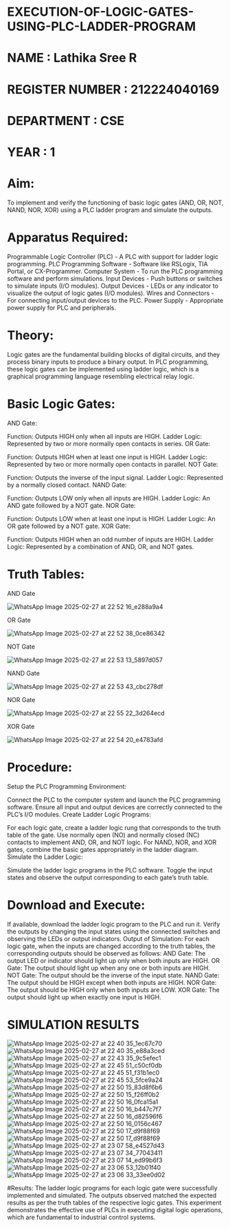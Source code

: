 # EXECUTION-OF-LOGIC-GATES-USING-PLC-LADDER-PROGRAM


 # NAME : Lathika Sree R
 # REGISTER NUMBER : 212224040169
 # DEPARTMENT : CSE
 # YEAR : 1

 
# Aim:
To implement and verify the functioning of basic logic gates (AND, OR, NOT, NAND, NOR, XOR) using a PLC ladder program and simulate the outputs.

# Apparatus Required:
Programmable Logic Controller (PLC) - A PLC with support for ladder logic programming.
PLC Programming Software - Software like RSLogix, TIA Portal, or CX-Programmer.
Computer System - To run the PLC programming software and perform simulations.
Input Devices - Push buttons or switches to simulate inputs (I/O modules).
Output Devices - LEDs or any indicator to visualize the output of logic gates (I/O modules).
Wires and Connectors - For connecting input/output devices to the PLC.
Power Supply - Appropriate power supply for PLC and peripherals.


# Theory:
Logic gates are the fundamental building blocks of digital circuits, and they process binary inputs to produce a binary output. In PLC programming, these logic gates can be implemented using ladder logic, which is a graphical programming language resembling electrical relay logic.

# Basic Logic Gates:
AND Gate:

Function: Outputs HIGH only when all inputs are HIGH.
Ladder Logic: Represented by two or more normally open contacts in series.
OR Gate:

Function: Outputs HIGH when at least one input is HIGH.
Ladder Logic: Represented by two or more normally open contacts in parallel.
NOT Gate:

Function: Outputs the inverse of the input signal.
Ladder Logic: Represented by a normally closed contact.
NAND Gate:

Function: Outputs LOW only when all inputs are HIGH.
Ladder Logic: An AND gate followed by a NOT gate.
NOR Gate:

Function: Outputs LOW when at least one input is HIGH.
Ladder Logic: An OR gate followed by a NOT gate.
XOR Gate:

Function: Outputs HIGH when an odd number of inputs are HIGH.
Ladder Logic: Represented by a combination of AND, OR, and NOT gates.
# Truth Tables:
AND Gate

![WhatsApp Image 2025-02-27 at 22 52 16_e288a9a4](https://github.com/user-attachments/assets/62930f79-a25f-4acf-8a2b-aeaa9b915fec)

OR Gate

![WhatsApp Image 2025-02-27 at 22 52 38_0ce86342](https://github.com/user-attachments/assets/88ec5951-763f-4042-87e4-f405b3af7512)

NOT Gate

![WhatsApp Image 2025-02-27 at 22 53 13_5897d057](https://github.com/user-attachments/assets/3fa10097-a4a8-4297-a718-8cad727729b1)

NAND Gate

![WhatsApp Image 2025-02-27 at 22 53 43_cbc278df](https://github.com/user-attachments/assets/f8ec58d6-5812-4f7f-8087-e392e9fab44c)

NOR Gate

![WhatsApp Image 2025-02-27 at 22 55 22_3d264ecd](https://github.com/user-attachments/assets/1a1e0164-4c5f-4d45-ac16-60e6cd395405)

XOR Gate

![WhatsApp Image 2025-02-27 at 22 54 20_e4783afd](https://github.com/user-attachments/assets/237474f5-0da7-4878-8073-03ded59aca44)

# Procedure:
Setup the PLC Programming Environment:

Connect the PLC to the computer system and launch the PLC programming software.
Ensure all input and output devices are correctly connected to the PLC’s I/O modules.
Create Ladder Logic Programs:

For each logic gate, create a ladder logic rung that corresponds to the truth table of the gate.
Use normally open (NO) and normally closed (NC) contacts to implement AND, OR, and NOT logic.
For NAND, NOR, and XOR gates, combine the basic gates appropriately in the ladder diagram.
Simulate the Ladder Logic:

Simulate the ladder logic programs in the PLC software.
Toggle the input states and observe the output corresponding to each gate’s truth table.
# Download and Execute:

If available, download the ladder logic program to the PLC and run it.
Verify the outputs by changing the input states using the connected switches and observing the LEDs or output indicators.
Output of Simulation:
For each logic gate, when the inputs are changed according to the truth tables, the corresponding outputs should be observed as follows:
AND Gate: The output LED or indicator should light up only when both inputs are HIGH.
OR Gate: The output should light up when any one or both inputs are HIGH.
NOT Gate: The output should be the inverse of the input state.
NAND Gate: The output should be HIGH except when both inputs are HIGH.
NOR Gate: The output should be HIGH only when both inputs are LOW.
XOR Gate: The output should light up when exactly one input is HIGH.


# SIMULATION RESULTS 
![WhatsApp Image 2025-02-27 at 22 40 35_1ec67c70](https://github.com/user-attachments/assets/ae57453b-67d3-42bf-956b-e36dee28fb00)
![WhatsApp Image 2025-02-27 at 22 40 35_e88a3ced](https://github.com/user-attachments/assets/1af8662c-d772-436f-9205-29ccee6d20eb)
![WhatsApp Image 2025-02-27 at 22 43 35_9c5efec1](https://github.com/user-attachments/assets/44e032fd-e889-4d2f-aada-753ed0803fbf)
![WhatsApp Image 2025-02-27 at 22 45 51_c50cf0db](https://github.com/user-attachments/assets/dc736c26-4984-4fc5-82ed-9a7a0a7989f3)
![WhatsApp Image 2025-02-27 at 22 45 51_f31b1ec0](https://github.com/user-attachments/assets/84732f7e-cdc9-4c7e-ab8a-d020f2b5e981)
![WhatsApp Image 2025-02-27 at 22 45 53_5fce9a24](https://github.com/user-attachments/assets/3927c93b-906c-4adf-9925-b768641fc81c)
![WhatsApp Image 2025-02-27 at 22 50 15_83d8f6b6](https://github.com/user-attachments/assets/5fcb45b8-b36b-4221-886f-1b71daa66cc8)
![WhatsApp Image 2025-02-27 at 22 50 15_f26ff0b2](https://github.com/user-attachments/assets/8b46e22f-8f18-4ddc-82e7-032d08bbe34e)
![WhatsApp Image 2025-02-27 at 22 50 16_0fca15a1](https://github.com/user-attachments/assets/7b1f6277-15a9-4343-a650-3a404040951a)
![WhatsApp Image 2025-02-27 at 22 50 16_b447c7f7](https://github.com/user-attachments/assets/93b958fb-a07d-4d7c-bf0c-136dca6647a4)
![WhatsApp Image 2025-02-27 at 22 50 16_d82596f6](https://github.com/user-attachments/assets/345855cf-466b-420e-95cd-7cde01122cc1)
![WhatsApp Image 2025-02-27 at 22 50 16_0156c467](https://github.com/user-attachments/assets/a368e0af-11ac-4558-b9e0-746e287f70a9)
![WhatsApp Image 2025-02-27 at 22 50 17_d9f88f69](https://github.com/user-attachments/assets/b6b50fd5-abef-4dcd-8184-e94de89aa26f)
![WhatsApp Image 2025-02-27 at 22 50 17_d9f88f69](https://github.com/user-attachments/assets/3a4c77e0-8a4f-435d-b553-a21fd65726fb)
![WhatsApp Image 2025-02-27 at 23 07 58_e4527d43](https://github.com/user-attachments/assets/08ba1864-f613-450d-bc40-a2b26daf5faf)
![WhatsApp Image 2025-02-27 at 23 07 34_77043411](https://github.com/user-attachments/assets/bd469e2c-91c8-4b1b-842d-18ac23454af8)
![WhatsApp Image 2025-02-27 at 23 07 14_ed99b6f3](https://github.com/user-attachments/assets/97037b82-2732-482e-8fba-4b984080f50c)
![WhatsApp Image 2025-02-27 at 23 06 53_12b01f40](https://github.com/user-attachments/assets/c3971725-02d9-4069-8516-1180d21be489)
![WhatsApp Image 2025-02-27 at 23 06 33_33ee0d02](https://github.com/user-attachments/assets/02a3813e-ac24-4743-a9ab-05aea6fdfb7b)



#Results:
The ladder logic programs for each logic gate were successfully implemented and simulated.
The outputs observed matched the expected results as per the truth tables of the respective logic gates.
This experiment demonstrates the effective use of PLCs in executing digital logic operations, which are fundamental to industrial control systems.
